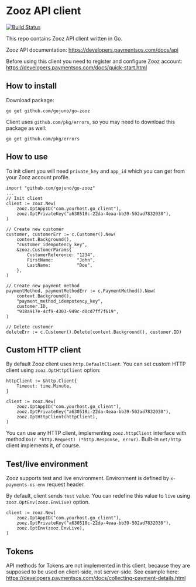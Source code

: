 # Zooz API client

[![Build Status](https://travis-ci.org/gojuno/go-zooz.svg?branch=master)](https://travis-ci.org/gojuno/go-zooz)

This repo contains Zooz API client written in Go.

Zooz API documentation: https://developers.paymentsos.com/docs/api

Before using this client you need to register and configure Zooz account: https://developers.paymentsos.com/docs/quick-start.html

## How to install

Download package:
```
go get github.com/gojuno/go-zooz
```

Client uses `github.com/pkg/errors`, so you may need to download this package as well:
```
go get github.com/pkg/errors
```

## How to use

To init client you will need `private_key` and `app_id` which you can get from your Zooz account profile.
```
import "github.com/gojuno/go-zooz"
...
// Init client
client := zooz.New(
	zooz.OptAppID("com.yourhost.go_client"),
	zooz.OptPrivateKey("a630518c-22da-4eaa-bb39-502ad7832030"),
)

// Create new customer
customer, customerErr := c.Customer().New(
	context.Background(),
	"customer_idempotency_key",
	&zooz.CustomerParams{
		CustomerReference: "1234",
		FirstName:         "John",
		LastName:          "Doe",
	},
)

// Create new payment method
paymentMethod, paymentMethodErr := c.PaymentMethod().New(
	context.Background(),
	"payment_method_idempotency_key",
	customer.ID,
	"918a917e-4cf9-4303-949c-d0cd7ff7f619",
)

// Delete customer
deleteErr := c.Customer().Delete(context.Background(), customer.ID)
```

## Custom HTTP client

By default Zooz client uses `http.DefaultClient`. You can set custom HTTP client using `zooz.OptHttpClient` option:
```
httpClient := &http.Client{
	Timeout: time.Minute,
}

client := zooz.New(
	zooz.OptAppID("com.yourhost.go_client"),
	zooz.OptPrivateKey("a630518c-22da-4eaa-bb39-502ad7832030"),
	zooz.OptHttpClient(httpClient),
)
```
You can use any HTTP client, implementing `zooz.httpClient` interface with method `Do(r *http.Request) (*http.Response, error)`. Built-in `net/http` client implements it, of course.

## Test/live environment

Zooz supports test and live environment. Environment is defined by `x-payments-os-env` request header.

By default, client sends `test` value. You can redefine this value to `live` using `zooz.OptEnv(zooz.EnvLive)` option.
```
client := zooz.New(
	zooz.OptAppID("com.yourhost.go_client"),
	zooz.OptPrivateKey("a630518c-22da-4eaa-bb39-502ad7832030"),
	zooz.OptEnv(zooz.EnvLive),
)
```

## Tokens

API methods for Tokens are not implemented in this client, because they are supposed to be used on client-side, not server-side. See example here: https://developers.paymentsos.com/docs/collecting-payment-details.html